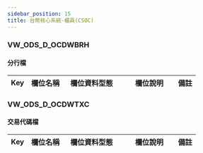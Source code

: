 ```yaml
---
sidebar_position: 15
title: 台幣核心系統-櫃員(CSOC)
---
```


### VW_ODS_D_OCDWBRH
#### 分行檔
| Key | 欄位名稱  | 欄位資料型態        | 欄位說明     | 備註 |
| --- | --------- | ------------------- | ------------ | ---- |
### VW_ODS_D_OCDWTXC
#### 交易代碼檔
| Key | 欄位名稱  | 欄位資料型態        | 欄位說明     | 備註 |
| --- | --------- | ------------------- | ------------ | ---- |